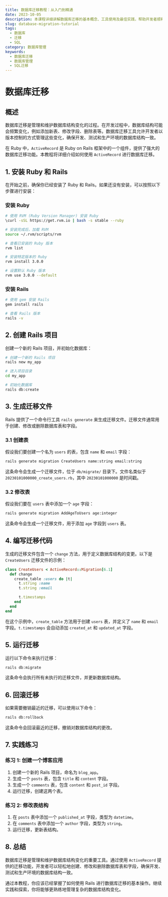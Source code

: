 ```yaml
---
title: 数据库迁移教程：从入门到精通
date: 2023-10-05
description: 本课程详细讲解数据库迁移的基本概念、工具使用及最佳实践，帮助开发者顺利完成数据库迁移任务。
slug: database-migration-tutorial
tags:
  - 数据库
  - 迁移
  - SQL
category: 数据库管理
keywords:
  - 数据库迁移
  - 数据库管理
  - SQL迁移
---
```


# 数据库迁移

## 概述

数据库迁移是管理和维护数据库结构变化的过程。在开发过程中，数据库结构可能会频繁变化，例如添加新表、修改字段、删除表等。数据库迁移工具允许开发者以版本控制的方式管理这些变化，确保开发、测试和生产环境的数据库结构一致。

在 Ruby 中，`ActiveRecord` 是 Ruby on Rails 框架中的一个组件，提供了强大的数据库迁移功能。本教程将详细介绍如何使用 `ActiveRecord` 进行数据库迁移。

## 1. 安装 Ruby 和 Rails

在开始之前，确保你已经安装了 Ruby 和 Rails。如果还没有安装，可以按照以下步骤进行安装：

### 安装 Ruby

```bash
# 使用 RVM (Ruby Version Manager) 安装 Ruby
\curl -sSL https://get.rvm.io | bash -s stable --ruby

# 安装完成后，加载 RVM
source ~/.rvm/scripts/rvm

# 查看已安装的 Ruby 版本
rvm list

# 安装特定版本的 Ruby
rvm install 3.0.0

# 设置默认 Ruby 版本
rvm use 3.0.0 --default
```

### 安装 Rails

```bash
# 使用 gem 安装 Rails
gem install rails

# 查看 Rails 版本
rails -v
```

## 2. 创建 Rails 项目

创建一个新的 Rails 项目，并初始化数据库：

```bash
# 创建一个新的 Rails 项目
rails new my_app

# 进入项目目录
cd my_app

# 初始化数据库
rails db:create
```

## 3. 生成迁移文件

Rails 提供了一个命令行工具 `rails generate` 来生成迁移文件。迁移文件通常用于创建、修改或删除数据库表和字段。

### 3.1 创建表

假设我们要创建一个名为 `users` 的表，包含 `name` 和 `email` 字段：

```bash
rails generate migration CreateUsers name:string email:string
```

这条命令会生成一个迁移文件，位于 `db/migrate/` 目录下。文件名类似于 `20230101000000_create_users.rb`，其中 `20230101000000` 是时间戳。

### 3.2 修改表

假设我们要在 `users` 表中添加一个 `age` 字段：

```bash
rails generate migration AddAgeToUsers age:integer
```

这条命令会生成一个迁移文件，用于添加 `age` 字段到 `users` 表。

## 4. 编写迁移代码

生成的迁移文件包含一个 `change` 方法，用于定义数据库结构的变更。以下是 `CreateUsers` 迁移文件的示例：

```ruby
class CreateUsers < ActiveRecord::Migration[6.1]
  def change
    create_table :users do |t|
      t.string :name
      t.string :email

      t.timestamps
    end
  end
end
```

在这个示例中，`create_table` 方法用于创建 `users` 表，并定义了 `name` 和 `email` 字段。`t.timestamps` 会自动添加 `created_at` 和 `updated_at` 字段。

## 5. 运行迁移

运行以下命令来执行迁移：

```bash
rails db:migrate
```

这条命令会执行所有未执行的迁移文件，并更新数据库结构。

## 6. 回滚迁移

如果需要撤销最近的迁移，可以使用以下命令：

```bash
rails db:rollback
```

这条命令会回滚最近的迁移，撤销对数据库结构的更改。

## 7. 实践练习

### 练习 1: 创建一个博客应用

1. 创建一个新的 Rails 项目，命名为 `blog_app`。
2. 生成一个 `posts` 表，包含 `title` 和 `content` 字段。
3. 生成一个 `comments` 表，包含 `content` 和 `post_id` 字段。
4. 运行迁移，创建这两个表。

### 练习 2: 修改表结构

1. 在 `posts` 表中添加一个 `published_at` 字段，类型为 `datetime`。
2. 在 `comments` 表中添加一个 `author` 字段，类型为 `string`。
3. 运行迁移，更新表结构。

## 8. 总结

数据库迁移是管理和维护数据库结构变化的重要工具。通过使用 `ActiveRecord` 提供的迁移功能，开发者可以轻松地创建、修改和删除数据库表和字段，确保开发、测试和生产环境的数据库结构一致。

通过本教程，你应该已经掌握了如何使用 Rails 进行数据库迁移的基本操作。继续实践和探索，你将能够更熟练地管理复杂的数据库结构变化。